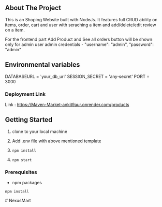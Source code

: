 <!-- ABOUT THE PROJECT -->
## About The Project
This is an Shoping Website built with NodeJs. It features full CRUD ability on items, order, cart and user with seraching a item and add/delete/edit review on a item.

For the frontend part Add Product and See all orders button will be shown only for admin user 
admin credentials - "username": "admin", "password": "admin"

## Environmental variables
DATABASEURL = 'your_db_url'
SESSION_SECRET = 'any-secret'
PORT = 3000

### Deployment Link
Link :  https://Maven-Market-ankit9aur.onrender.com/products



<!-- GETTING STARTED -->
## Getting Started

1. clone to your local machine

2. Add .env file with above mentioned template

3. ```npm install```

4. ```npm start```

### Prerequisites
* npm packages

```npm install```

#   N e x u s M a r t  
 